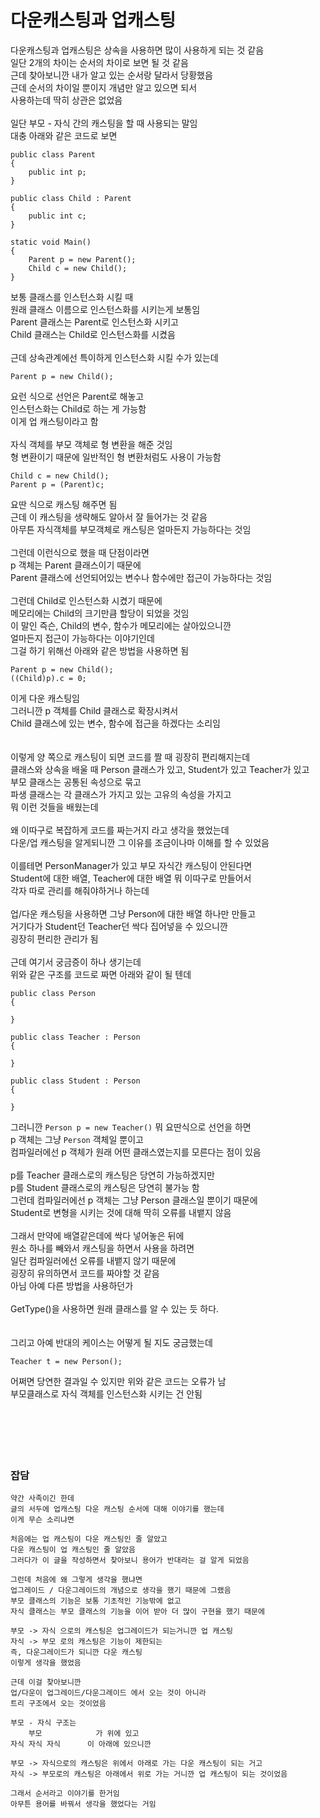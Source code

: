 # 다운캐스팅과 업캐스팅

다운캐스팅과 업캐스팅은 상속을 사용하면 많이 사용하게 되는 것 같음  
일단 2개의 차이는 순서의 차이로 보면 될 것 같음  
근데 찾아보니깐 내가 알고 있는 순서랑 달라서 당황했음  
근데 순서의 차이일 뿐이지 개념만 알고 있으면 되서  
사용하는데 딱히 상관은 없었음  
</br>
일단 부모 - 자식 간의 캐스팅을 할 때 사용되는 말임  
대충 아래와 같은 코드로 보면  

```
public class Parent
{
    public int p;
}

public class Child : Parent
{
    public int c;
}

static void Main()
{
    Parent p = new Parent();
    Child c = new Child();
}
```

보통 클래스를 인스턴스화 시킬 때  
원래 클래스 이름으로 인스턴스화를 시키는게 보통임  
Parent 클래스는 Parent로 인스턴스화 시키고  
Child 클래스는 Child로 인스턴스화를 시켰음  
</br>
근데 상속관계에선 특이하게 인스턴스화 시킬 수가 있는데  

```
Parent p = new Child();
```

요런 식으로 선언은 Parent로 해놓고  
인스턴스화는 Child로 하는 게 가능함  
이게 업 캐스팅이라고 함  
</br>
자식 객체를 부모 객체로 형 변환을 해준 것임  
형 변환이기 때문에 일반적인 형 변환처럼도 사용이 가능함  

```
Child c = new Child();
Parent p = (Parent)c;
```

요딴 식으로 캐스팅 해주면 됨  
근데 이 캐스팅을 생략해도 알아서 잘 들어가는 것 같음  
아무튼 자식객체를 부모객체로 캐스팅은 얼마든지 가능하다는 것임  
</br>
그런데 이런식으로 했을 때 단점이라면  
p 객체는 Parent 클래스이기 때문에  
Parent 클래스에 선언되어있는 변수나 함수에만 접근이 가능하다는 것임  
</br>
그런데 Child로 인스턴스화 시켰기 때문에  
메모리에는 Child의 크기만큼 할당이 되었을 것임  
이 말인 즉슨, Child의 변수, 함수가 메모리에는 살아있으니깐  
얼마든지 접근이 가능하다는 이야기인데  
그걸 하기 위해선 아래와 같은 방법을 사용하면 됨  

```
Parent p = new Child();
((Child)p).c = 0;
```
이게 다운 캐스팅임   
그러니깐 p 객체를 Child 클래스로 확장시켜서  
Child 클래스에 있는 변수, 함수에 접근을 하겠다는 소리임  
</br>
</br>
이렇게 양 쪽으로 캐스팅이 되면 코드를 짤 때 굉장히 편리해지는데  
클래스와 상속을 배울 때 Person 클래스가 있고, Student가 있고 Teacher가 있고  
부모 클래스는 공통된 속성으로 묶고  
파생 클래스는 각 클래스가 가지고 있는 고유의 속성을 가지고  
뭐 이런 것들을 배웠는데  
</br>
왜 이따구로 복잡하게 코드를 짜는거지 라고 생각을 했었는데  
다운/업 캐스팅을 알게되니깐 그 이유를 조금이나마 이해를 할 수 있었음  
</br>
이를테면 PersonManager가 있고 부모 자식간 캐스팅이 안된다면  
Student에 대한 배열, Teacher에 대한 배열 뭐 이따구로 만들어서  
각자 따로 관리를 해줘야하거나 하는데  
</br>
업/다운 캐스팅을 사용하면 그냥 Person에 대한 배열 하나만 만들고  
거기다가 Student던 Teacher던 싹다 집어넣을 수 있으니깐  
굉장히 편리한 관리가 됨  
</br>
근데 여기서 궁금증이 하나 생기는데  
위와 같은 구조를 코드로 짜면 아래와 같이 될 텐데

```
public class Person
{

}

public class Teacher : Person
{

}

public class Student : Person
{

}

```


그러니깐 `Person p = new Teacher()` 뭐 요딴식으로 선언을 하면  
p 객체는 그냥 `Person` 객체일 뿐이고  
컴파일러에선 p 객체가 원래 어떤 클래스였는지를 모른다는 점이 있음  
</br>
p를 Teacher 클래스로의 캐스팅은 당연히 가능하겠지만  
p를 Student 클래스로의 캐스팅은 당연히 불가능 함  
그런데 컴파일러에선 p 객체는 그냥 Person 클래스일 뿐이기 때문에  
Student로 변형을 시키는 것에 대해 딱히 오류를 내뱉지 않음  
</br>
그래서 만약에 배열같은데에 싹다 넣어놓은 뒤에  
원소 하나를 빼와서 캐스팅을 하면서 사용을 하려면  
일단 컴파일러에선 오류를 내뱉지 않기 때문에  
굉장히 유의하면서 코드를 짜야할 것 같음  
아님 아예 다른 방법을 사용하던가  
</br>
GetType()을 사용하면 원래 클래스를 알 수 있는 듯 하다.  
</br>
</br>
그리고 아예 반대의 케이스는 어떻게 될 지도 궁금했는데
```
Teacher t = new Person();
```

어쩌면 당연한 결과일 수 있지만 위와 같은 코드는 오류가 남   
부모클래스로 자식 객체를 인스턴스화 시키는 건 안됨  
</br>
</br>
</br>
</br>
</br>
### 잡담   

```
약간 사족이긴 한데  
글의 서두에 업캐스팅 다운 캐스팅 순서에 대해 이야기를 했는데 
이게 무슨 소리냐면 

처음에는 업 캐스팅이 다운 캐스팅인 줄 알았고 
다운 캐스팅이 업 캐스팅인 줄 알았음  
그러다가 이 글을 작성하면서 찾아보니 용어가 반대라는 걸 알게 되었음 

그런데 처음에 왜 그렇게 생각을 했냐면
업그레이드 / 다운그레이드의 개념으로 생각을 했기 때문에 그랬음
부모 클래스의 기능은 보통 기초적인 기능밖에 없고
자식 클래스는 부모 클래스의 기능을 이어 받아 더 많이 구현을 했기 때문에 

부모 -> 자식 으로의 캐스팅은 업그레이드가 되는거니깐 업 캐스팅
자식 -> 부모 로의 캐스팅은 기능이 제한되는  
즉, 다운그레이드가 되니깐 다운 캐스팅
이렇게 생각을 했었음  

근데 이걸 찾아보니깐
업/다운이 업그레이드/다운그레이드 에서 오는 것이 아니라
트리 구조에서 오는 것이었음 

부모 - 자식 구조는 
    부모            가 위에 있고
자식 자식 자식      이 아래에 있으니깐 

부모 -> 자식으로의 캐스팅은 위에서 아래로 가는 다운 캐스팅이 되는 거고
자식 -> 부모로의 캐스팅은 아래에서 위로 가는 거니깐 업 캐스팅이 되는 것이었음  

그래서 순서라고 이야기를 한거임  
아무튼 용어를 바꿔서 생각을 했었다는 거임  
```